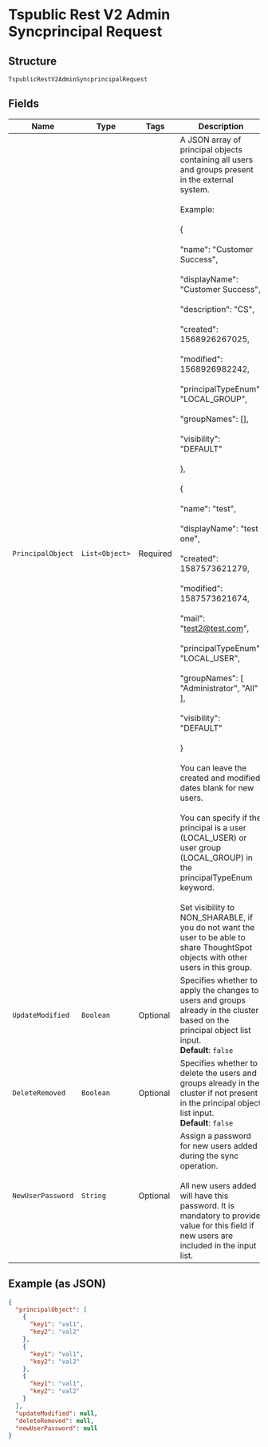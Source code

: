 
# Tspublic Rest V2 Admin Syncprincipal Request

## Structure

`TspublicRestV2AdminSyncprincipalRequest`

## Fields

| Name | Type | Tags | Description | Getter | Setter |
|  --- | --- | --- | --- | --- | --- |
| `PrincipalObject` | `List<Object>` | Required | A JSON array of principal objects containing all users and groups present in the external system.<br><br>Example:<br><br>{<br><br>"name": "Customer Success",<br><br>"displayName": "Customer Success",<br><br>"description": "CS",<br><br>"created": 1568926267025,<br><br>"modified": 1568926982242,<br><br>"principalTypeEnum": "LOCAL_GROUP",<br><br>"groupNames": [],<br><br>"visibility": "DEFAULT"<br><br>},<br><br>{<br><br>"name": "test",<br><br>"displayName": "test one",<br><br>"created": 1587573621279,<br><br>"modified": 1587573621674,<br><br>"mail": "test2@test.com",<br><br>"principalTypeEnum": "LOCAL_USER",<br><br>"groupNames": [ "Administrator", "All" ],<br><br>"visibility": "DEFAULT"<br><br>}<br><br>You can leave the created and modified dates blank for new users.<br><br>You can specify if the principal is a user (LOCAL_USER) or user group (LOCAL_GROUP) in the principalTypeEnum keyword.<br><br>Set visibility to NON_SHARABLE, if you do not want the user to be able to share ThoughtSpot objects with other users in this group. | List<Object> getPrincipalObject() | setPrincipalObject(List<Object> principalObject) |
| `UpdateModified` | `Boolean` | Optional | Specifies whether to apply the changes to users and groups already in the cluster based on the principal object list input.<br>**Default**: `false` | Boolean getUpdateModified() | setUpdateModified(Boolean updateModified) |
| `DeleteRemoved` | `Boolean` | Optional | Specifies whether to delete the users and groups already in the cluster if not present in the principal object list input.<br>**Default**: `false` | Boolean getDeleteRemoved() | setDeleteRemoved(Boolean deleteRemoved) |
| `NewUserPassword` | `String` | Optional | Assign a password for new users added during the sync operation.<br><br>All new users added will have this password. It is mandatory to provide value for this field if new users are included in the input list. | String getNewUserPassword() | setNewUserPassword(String newUserPassword) |

## Example (as JSON)

```json
{
  "principalObject": [
    {
      "key1": "val1",
      "key2": "val2"
    },
    {
      "key1": "val1",
      "key2": "val2"
    },
    {
      "key1": "val1",
      "key2": "val2"
    }
  ],
  "updateModified": null,
  "deleteRemoved": null,
  "newUserPassword": null
}
```

